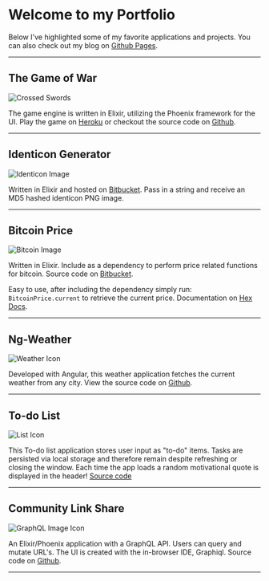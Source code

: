 # Welcome to my Portfolio

Below I've highlighted some of my favorite applications and projects. You can also
check out my blog on [Github Pages](https://essenceofchaos.github.io/).

---

## The Game of War

![Crossed Swords](https://i.imgur.com/VwSmDgws.png)

The game engine is written in Elixir, utilizing the Phoenix framework for the UI. Play the game on
[Heroku](https://playwar.herokuapp.com/) or checkout the source code on [Github](https://github.com/EssenceOfChaos/war).

---

## Identicon Generator

![Identicon Image](https://i.imgur.com/CFVt84cs.png)

Written in Elixir and hosted on [Bitbucket](https://bitbucket.org/EssenceOfChaos/identicon).
Pass in a string and receive an MD5 hashed identicon PNG image.

---

## Bitcoin Price

![Bitcoin Image](https://i.imgur.com/XVMWJW8s.jpg)

Written in Elixir. Include as a dependency to perform price related functions for bitcoin. Source code on [Bitbucket](https://bitbucket.org/EssenceOfChaos/bitcoin_price).

Easy to use, after including the dependency simply run: `BitcoinPrice.current` to retrieve the current price. Documentation on [Hex Docs](https://hexdocs.pm/bitcoin_price/BitcoinPrice.html).

---

## Ng-Weather

![Weather Icon](https://i.imgur.com/yqGCn8ls.png)

Developed with Angular, this weather application fetches the current weather from any city.
View the source code on [Github](https://github.com/EssenceOfChaos/ng-weather).

---

## To-do List

![List Icon](https://i.imgur.com/aMsPDfws.png)

This To-do list application stores user input as "to-do" items. Tasks are persisted via local storage and therefore remain despite refreshing or closing the window. Each time the app loads a random motivational quote is displayed in the header! [Source code](https://github.com/EssenceOfChaos/todo-list)

---

## Community Link Share

![GraphQL Image Icon](https://i.imgur.com/S5jNitzs.png)

An Elixir/Phoenix application with a GraphQL API. Users can query and mutate URL's. The UI is created with the in-browser IDE, Graphiql. Source code on [Github](https://github.com/EssenceOfChaos/community).

---

